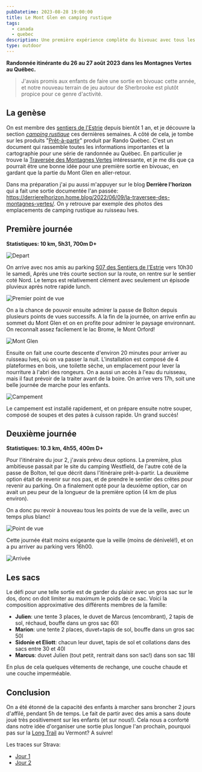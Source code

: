 ```yaml
---
pubDatetime: 2023-08-28 19:00:00
title: Le Mont Glen en camping rustique
tags:
  - canada
  - quebec
description: Une première expérience complète du bivouac avec tous les enfants! Première incursion dans les Montagnes Vertes au Québec.
type: outdoor
---
```


**Randonnée itinérante du 26 au 27 août 2023 dans les Montagnes Vertes au Québec.**

> J'avais promis aux enfants de faire une sortie en bivouac cette année, et notre nouveau terrain de jeu autour de Sherbrooke est plutôt propice pour ce genre d'activité.

## La genèse

On est membre des [sentiers de l'Estrie](https://www.lessentiersdelestrie.qc.ca/) depuis bientôt 1 an, et je découvre la section _[camping rustique](https://www.lessentiersdelestrie.qc.ca/documents/camping.pdf)_ ces dernières semaines. A côté de cela, je tombe sur les produits "[Prêt-à-partir](https://www.randoquebec.ca/pret-a-partir/)" produit par Rando Québec. C'est un document qui rassemble toutes les informations importantes et la cartographie pour une série de randonnée au Québec. En particulier je trouve la [Traversée des Montagnes Vertes](https://baliseqc.ca/3S/explorer/cantons-de-lest/les-sentiers-de-lestrie-LR0340?cdres=LR0340&lat=45.12629999999999&lng=-72.50559999999999&zoom=12) intéressante, et je me dis que ça pourrait être une bonne idée pour une première sortie en bivouac, en gardant que la partie du Mont Glen en aller-retour.

Dans ma préparation j'ai pu aussi m'appuyer sur le blog **Derrière l'horizon** qui a fait une sortie documentée l'an passée: https://derrierelhorizon.home.blog/2022/06/09/la-traversee-des-montagnes-vertes/. On y retrouve par exemple des photos des emplacements de camping rustique au ruisseau Ives.

## Première journée

**Statistiques: 10 km, 5h31, 700m D+**

![Depart](/img/outdoor/2023/3FD4F725-C910-4068-BD74-9A21601FE115_1_105_c.jpeg)

On arrive avec nos amis au parking [S07 des Sentiers de l'Estrie](https://www.google.ca/maps?daddr=45.1614181,-72.3859099) vers 10h30 le samedi, Après une très courte section sur la route, on rentre sur le sentier coté Nord. Le temps est relativement clément avec seulement un épisode pluvieux après notre rapide lunch.

![Premier point de vue](/img/outdoor/2023/CAE69576-1FA6-4D81-8BD2-E37BEDE6506C_1_102_o.jpeg)

On a la chance de pouvoir ensuite admirer la passe de Bolton depuis plusieurs points de vues successifs. A la fin de la journée, on arrive enfin au sommet du Mont Glen et on en profite pour admirer le paysage environnant. On reconnaît assez facilement le lac Brome, le Mont Orford!

![Mont Glen](/img/outdoor/2023/IMG_2299.JPG)

Ensuite on fait une courte descente d'environ 20 minutes pour arriver au ruisseau Ives, où on va passer la nuit. L'installation est composé de 4 plateformes en bois, une toilette sèche, un emplacement pour lever la nourriture à l'abri des rongeurs. On a aussi un accès à l'eau du ruisseau, mais il faut prévoir de la traiter avant de la boire. On arrive vers 17h, soit une belle journée de marche pour les enfants.

![Campement](/img/outdoor/2023/05050E7F-E110-4534-A940-2722347B1C69_1_105_c.jpeg)

Le campement est installé rapidement, et on prépare ensuite notre souper, composé de soupes et des pates à cuisson rapide. Un grand succès!

## Deuxième journée

**Statistiques: 10.3 km, 4h55, 400m D+**

Pour l'itinéraire du jour 2, j'avais prévu deux options. La première, plus ambitieuse passait par le site du camping Westfield, de l'autre coté de la passe de Bolton, tel que décrit dans l'itinéraire prêt-à-partir. La deuxième option était de revenir sur nos pas, et de prendre le sentier des crêtes pour revenir au parking. On a finalement opté pour la deuxième option, car on avait un peu peur de la longueur de la première option (4 km de plus environ).

On a donc pu revoir à nouveau tous les points de vue de la veille, avec un temps plus blanc!

![Point de vue](/img/outdoor/2023/3B3779BA-F0F6-4DD0-9507-B43B6BF36BB7_1_105_c.jpeg)

Cette journée était moins exigeante que la veille (moins de dénivelé!), et on a pu arriver au parking vers 16h00.

![Arrivée](/img/outdoor/2023/32DAEADF-E149-4B25-B0D8-01C2804FE32D_1_105_c.jpeg)

## Les sacs

Le défi pour une telle sortie est de garder du plaisir avec un gros sac sur le dos, donc on doit limiter au maximum le poids de ce sac. Voici la composition approximative des différents membres de la famille:

- **Julien**: une tente 3 places, le duvet de Marcus (encombrant), 2 tapis de sol, réchaud, bouffe dans un gros sac 60l
- **Marion**: une tente 2 places, duvet+tapis de sol, bouffe dans un gros sac 50l
- **Sidonie et Eliott**: chacun leur duvet, tapis de sol et collations dans des sacs entre 30 et 40l
- **Marcus**: duvet Julien (tout petit, rentrait dans son sac!) dans son sac 18l

En plus de cela quelques vêtements de rechange, une couche chaude et une couche imperméable.

## Conclusion

On a été étonné de la capacité des enfants à marcher sans broncher 2 jours d'affilé, pendant 5h de temps. Le fait de partir avec des amis a sans doute joué très positivement sur les enfants (et sur nous!). Cela nous a conforté dans notre idée d'organiser une sortie plus longue l'an prochain, pourquoi pas sur la [Long Trail](https://www.greenmountainclub.org/the-long-trail/) au Vermont? A suivre!

Les traces sur Strava:

- [Jour 1](https://www.strava.com/activities/9732855674)
- [Jour 2](https://www.strava.com/activities/9733122910)
